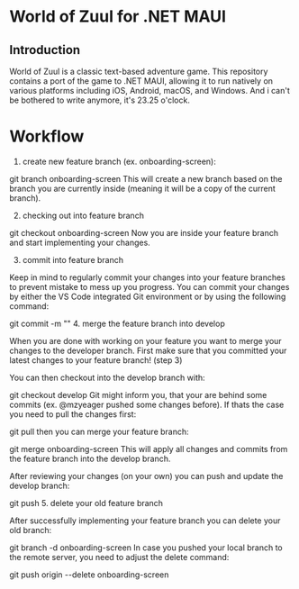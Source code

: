 # World of Zuul for .NET MAUI
## Introduction
World of Zuul is a classic text-based adventure game. This repository contains a port of the game to .NET MAUI, allowing it to run natively on various platforms including iOS, Android, macOS, and Windows. And i can't be bothered to write anymore, it's 23.25 o'clock.

# Workflow

1. create new feature branch (ex. onboarding-screen):

git branch onboarding-screen 
This will create a new branch based on the branch you are currently inside (meaning it will be a copy of the current branch).

2. checking out into feature branch

git checkout onboarding-screen
Now you are inside your feature branch and start implementing your changes.

3. commit into feature branch

Keep in mind to regularly commit your changes into your feature branches to prevent mistake to mess up you progress. You can commit your changes by either the VS Code integrated Git environment or by using the following command:

git commit -m "<your commit message>"
4. merge the feature branch into develop

When you are done with working on your feature you want to merge your changes to the developer branch. First make sure that you committed your latest changes to your feature branch! (step 3)

You can then checkout into the develop branch with:

git checkout develop
Git might inform you, that your are behind some commits (ex. @mzyeager pushed some changes before). If thats the case you need to pull the changes first:

git pull
then you can merge your feature branch:

git merge onboarding-screen
This will apply all changes and commits from the feature branch into the develop branch.

After reviewing your changes (on your own) you can push and update the develop branch:

git push
5. delete your old feature branch

After successfully implementing your feature branch you can delete your old branch:

git branch -d onboarding-screen
In case you pushed your local branch to the remote server, you need to adjust the delete command:

git push origin --delete onboarding-screen
